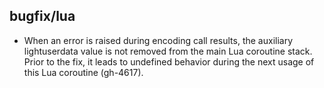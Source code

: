 ## bugfix/lua

* When an error is raised during encoding call results, the auxiliary
  lightuserdata value is not removed from the main Lua coroutine stack. Prior
  to the fix, it leads to undefined behavior during the next usage of this Lua
  coroutine (gh-4617).
